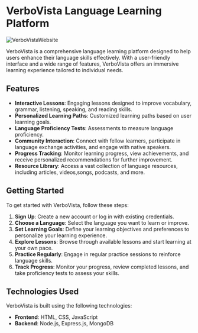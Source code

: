 # VerboVista Language Learning Platform

![VerboVistaWebsite]()

VerboVista is a comprehensive language learning platform designed to help users enhance their language skills effectively. With a user-friendly interface and a wide range of features, VerboVista offers an immersive learning experience tailored to individual needs.

## Features

- **Interactive Lessons**: Engaging lessons designed to improve vocabulary, grammar, listening, speaking, and reading skills.
- **Personalized Learning Paths**: Customized learning paths based on user learning goals.
- **Language Proficiency Tests**: Assessments to measure language proficiency.
- **Community Interaction**: Connect with fellow learners, participate in language exchange activities, and engage with native speakers.
- **Progress Tracking**: Monitor learning progress, view achievements, and receive personalized recommendations for further improvement.
- **Resource Library**: Access a vast collection of language resources, including articles, videos,songs, podcasts, and more.

## Getting Started

To get started with VerboVista, follow these steps:

1. **Sign Up**: Create a new account or log in with existing credentials.
2. **Choose a Language**: Select the language you want to learn or improve.
3. **Set Learning Goals**: Define your learning objectives and preferences to personalize your learning experience.
4. **Explore Lessons**: Browse through available lessons and start learning at your own pace.
5. **Practice Regularly**: Engage in regular practice sessions to reinforce language skills.
6. **Track Progress**: Monitor your progress, review completed lessons, and take proficiency tests to assess your skills.

## Technologies Used

VerboVista is built using the following technologies:

- **Frontend**: HTML, CSS, JavaScript
- **Backend**: Node.js, Express.js, MongoDB






